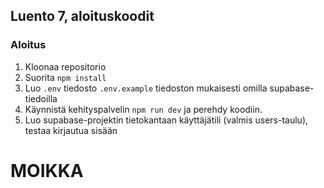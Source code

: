 ## Luento 7, aloituskoodit

### Aloitus

1. Kloonaa repositorio
2. Suorita `npm install`
3. Luo `.env` tiedosto `.env.example` tiedoston mukaisesti omilla supabase-tiedoilla
4. Käynnistä kehityspalvelin `npm run dev` ja perehdy koodiin.
5. Luo supabase-projektin tietokantaan käyttäjätili (valmis users-taulu), testaa kirjautua sisään











# MOIKKA